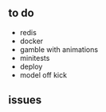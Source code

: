 ## to do
- redis
- docker
- gamble with animations
- minitests
- deploy
- model off kick

## issues
